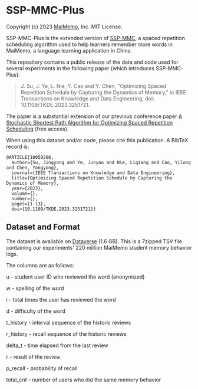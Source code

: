 # SSP-MMC-Plus

Copyright (c) 2023 [MaiMemo](https://www.maimemo.com/), Inc. MIT License.

SSP-MMC-Plus is the extended version of [SSP-MMC](https://github.com/maimemo/SSP-MMC), a spaced repetition scheduling algorithm used to help learners remember more words in MaiMemo, a language learning application in China.

This repository contains a public release of the data and code used for several experiments in the following paper (which introduces SSP-MMC-Plus):

> J. Su, J. Ye, L. Nie, Y. Cao and Y. Chen, "Optimizing Spaced Repetition Schedule by Capturing the Dynamics of Memory," in IEEE Transactions on Knowledge and Data Engineering, doi: 10.1109/TKDE.2023.3251721.

The paper is a substantial extension of our previous conference paper [A Stochastic Shortest Path Algorithm for Optimizing Spaced Repetition Scheduling](https://www.maimemo.com/paper/) (free access).

When using this dataset and/or code, please cite this publication. A BibTeX record is:

```
@ARTICLE{10059206,
  author={Su, Jingyong and Ye, Junyao and Nie, Liqiang and Cao, Yilong and Chen, Yongyong},
  journal={IEEE Transactions on Knowledge and Data Engineering}, 
  title={Optimizing Spaced Repetition Schedule by Capturing the Dynamics of Memory}, 
  year={2023},
  volume={},
  number={},
  pages={1-13},
  doi={10.1109/TKDE.2023.3251721}}
```

## Dataset and Format

The dataset is available on [Dataverse](https://doi.org/10.7910/DVN/VAGUL0) (1.6 GB). This is a 7zipped TSV file containing our experiments' 220 million MaiMemo student memory behavior logs.

The columns are as follows:

u - student user ID who reviewed the word (anonymized)

w - spelling of the word

i - total times the user has reviewed the word

d - difficulty of the word

t_history - interval sequence of the historic reviews

r_history - recall sequence of the historic reviews

delta_t - time elapsed from the last review

r - result of the review

p_recall - probability of recall

total_cnt - number of users who did the same memory behavior

